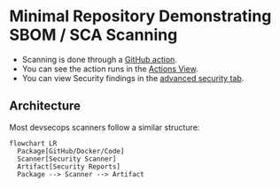 # Minimal Repository Demonstrating SBOM / SCA Scanning

* Scanning is done through a [GitHub action](./.github/workflows/scan.yml).
* You can see the action runs in the [Actions View](https://github.com/ethan42/sbom-sca-scanner/actions).
* You can view Security findings in the [advanced security tab](https://github.com/ethan42/sbom-sca-scanner/security/code-scanning).

## Architecture

Most devsecops scanners follow a similar structure:

```mermaid
flowchart LR
  Package[GitHub/Docker/Code]
  Scanner[Security Scanner]
  Artifact[Security Reports]
  Package --> Scanner --> Artifact
```
